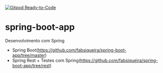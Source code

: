 [![Gitpod Ready-to-Code](https://img.shields.io/badge/Gitpod-Ready--to--Code-blue?logo=gitpod)](https://gitpod.io/#https://github.com/fabsiqueira/spring-boot-app) 
# spring-boot-app
Desenvolvimento com Spring 
- Spring Boot(https://github.com/fabsiqueira/spring-boot-app/tree/master)
- Spring Rest + Testes com Spring(https://github.com/fabsiqueira/spring-boot-app/tree/rest)
